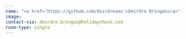 ```yaml
---
name: "<a href='https://github.com/deirdreams'>Deirdre Bringas</a>"
image: 
contact-via: deirdre.bringas@holidaycheck.com
room-type: single
---
```


